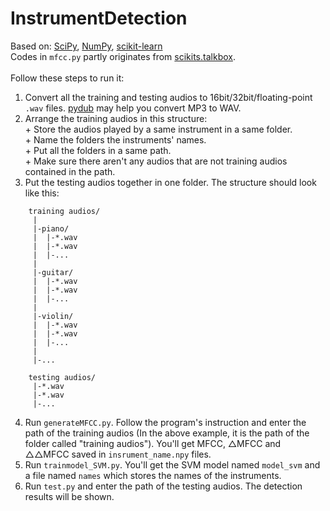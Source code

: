 # InstrumentDetection
Based on: [SciPy](https://www.scipy.org/scipylib/index.html), [NumPy](http://www.numpy.org/), [scikit-learn](http://scikit-learn.org/stable/index.html)<br>
Codes in `mfcc.py` partly originates from [scikits.talkbox](https://github.com/cournape/talkbox).<br>
<br>
Follow these steps to run it:<br>
1. Convert all the training and testing audios to 16bit/32bit/floating-point `.wav` files. [pydub](http://stackoverflow.com/a/12391451/7708392) may help you convert MP3 to WAV.
2. Arrange the training audios in this structure: <br>+ Store the audios played by a same instrument in a same folder. <br>+ Name the folders the instruments' names. <br>+ Put all the folders in a same path. <br>+ Make sure there aren't any audios that are not training audios contained in the path. <br>
3. Put the testing audios together in one folder. The structure should look like this:
```
    training audios/
     |
     |-piano/
     |  |-*.wav
     |  |-*.wav
     |  |-...
     |
     |-guitar/
     |  |-*.wav
     |  |-*.wav
     |  |-...
     |
     |-violin/
     |  |-*.wav
     |  |-*.wav
     |  |-...
     |
     |-...
     
    testing audios/
     |-*.wav
     |-*.wav
     |-...
```
4. Run `generateMFCC.py`. Follow the program's instruction and enter the path of the training audios (In the above example, it is the path of the folder called "training audios"). You'll get MFCC, △MFCC and △△MFCC saved in `insrument_name.npy` files.
5. Run `trainmodel_SVM.py`. You'll get the SVM model named `model_svm` and a file named `names` which stores the names of the instruments.
4. Run `test.py` and enter the path of the testing audios. The detection results will be shown.<br>
